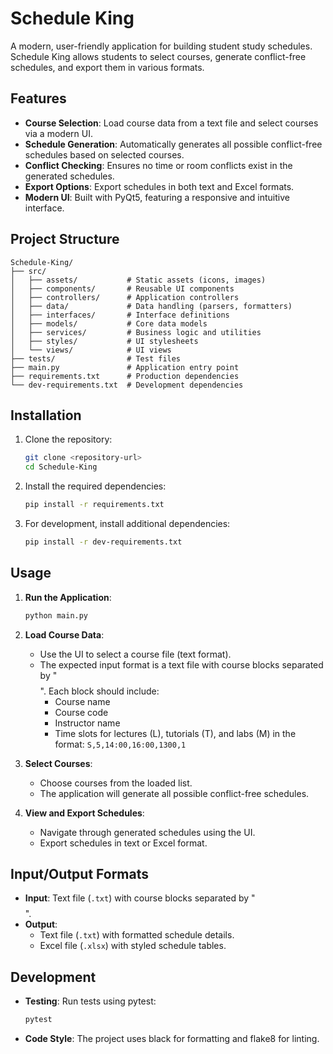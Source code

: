 # Schedule King

A modern, user-friendly application for building student study schedules. Schedule King allows students to select courses, generate conflict-free schedules, and export them in various formats.

## Features

- **Course Selection**: Load course data from a text file and select courses via a modern UI.
- **Schedule Generation**: Automatically generates all possible conflict-free schedules based on selected courses.
- **Conflict Checking**: Ensures no time or room conflicts exist in the generated schedules.
- **Export Options**: Export schedules in both text and Excel formats.
- **Modern UI**: Built with PyQt5, featuring a responsive and intuitive interface.

## Project Structure

```
Schedule-King/
├── src/
│   ├── assets/           # Static assets (icons, images)
│   ├── components/       # Reusable UI components
│   ├── controllers/      # Application controllers
│   ├── data/             # Data handling (parsers, formatters)
│   ├── interfaces/       # Interface definitions
│   ├── models/           # Core data models
│   ├── services/         # Business logic and utilities
│   ├── styles/           # UI stylesheets
│   └── views/            # UI views
├── tests/                # Test files
├── main.py               # Application entry point
├── requirements.txt      # Production dependencies
└── dev-requirements.txt  # Development dependencies
```

## Installation

1. Clone the repository:
   ```bash
   git clone <repository-url>
   cd Schedule-King
   ```

2. Install the required dependencies:
   ```bash
   pip install -r requirements.txt
   ```

3. For development, install additional dependencies:
   ```bash
   pip install -r dev-requirements.txt
   ```

## Usage

1. **Run the Application**:
   ```bash
   python main.py
   ```

2. **Load Course Data**:
   - Use the UI to select a course file (text format).
   - The expected input format is a text file with course blocks separated by "$$$$". Each block should include:
     - Course name
     - Course code
     - Instructor name
     - Time slots for lectures (L), tutorials (T), and labs (M) in the format: `S,5,14:00,16:00,1300,1`

3. **Select Courses**:
   - Choose courses from the loaded list.
   - The application will generate all possible conflict-free schedules.

4. **View and Export Schedules**:
   - Navigate through generated schedules using the UI.
   - Export schedules in text or Excel format.

## Input/Output Formats

- **Input**: Text file (`.txt`) with course blocks separated by "$$$$".
- **Output**: 
  - Text file (`.txt`) with formatted schedule details.
  - Excel file (`.xlsx`) with styled schedule tables.

## Development

- **Testing**: Run tests using pytest:
  ```bash
  pytest
  ```

- **Code Style**: The project uses black for formatting and flake8 for linting.


